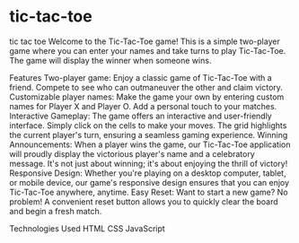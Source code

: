 # tic-tac-toe
tic tac toe
Welcome to the Tic-Tac-Toe game! This is a simple two-player game where you can enter your names and take turns to play Tic-Tac-Toe. The game will display the winner when someone wins.

Features
Two-player game: Enjoy a classic game of Tic-Tac-Toe with a friend. Compete to see who can outmaneuver the other and claim victory.
Customizable player names: Make the game your own by entering custom names for Player X and Player O. Add a personal touch to your matches.
Interactive Gameplay: The game offers an interactive and user-friendly interface. Simply click on the cells to make your moves. The grid highlights the current player's turn, ensuring a seamless gaming experience.
Winning Announcements: When a player wins the game, our Tic-Tac-Toe application will proudly display the victorious player's name and a celebratory message. It's not just about winning; it's about enjoying the thrill of victory!
Responsive Design: Whether you're playing on a desktop computer, tablet, or mobile device, our game's responsive design ensures that you can enjoy Tic-Tac-Toe anywhere, anytime.
Easy Reset: Want to start a new game? No problem! A convenient reset button allows you to quickly clear the board and begin a fresh match.

Technologies Used
HTML
CSS
JavaScript
